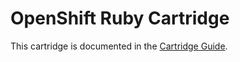 # OpenShift Ruby Cartridge
This cartridge is documented in the [Cartridge Guide](https://github.com/openshift/origin-server/blob/master/documentation/oo_cartridge_guide.adoc#ruby).

